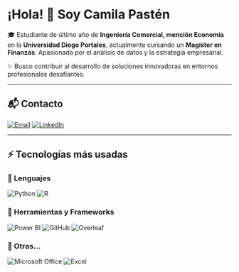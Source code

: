 # ¡Hola! 👋 Soy Camila Pastén

🎓 Estudiante de último año de **Ingeniería Comercial, mención Economía** en la **Universidad Diego Portales**, actualmente cursando un **Magíster en Finanzas**. Apasionada por el análisis de datos y la estrategia empresarial.

✨ Busco contribuir al desarrollo de soluciones innovadoras en entornos profesionales desafiantes.

---

## 📬 Contacto
[![Email](https://img.shields.io/badge/Email-camipasten.2002@gmail.com-red?style=flat&logo=gmail)](mailto:camipasten.2002@gmail.com)
[![LinkedIn](https://img.shields.io/badge/LinkedIn-CamilaPastén-blue?style=flat&logo=linkedin)](https://www.linkedin.com/in/camila-pastén-barros/)

---

## ⚡ Tecnologías más usadas

### 🚀 Lenguajes
![Python](https://img.shields.io/badge/-Python-blue?style=flat&logo=python)
![R](https://img.shields.io/badge/-RStudio-lightblue?style=flat&logo=rstudio)

### 🧩 Herramientas y Frameworks
![Power BI](https://img.shields.io/badge/-Power%20BI-yellow?style=flat&logo=powerbi)
![GitHub](https://img.shields.io/badge/-GitHub-black?style=flat&logo=github)
![Overleaf](https://img.shields.io/badge/-Overleaf-green?style=flat&logo=latex)

### 📘 Otras...
![Microsoft Office](https://img.shields.io/badge/-Microsoft%20Office-red?style=flat&logo=microsoftoffice)
![Excel](https://img.shields.io/badge/-Excel-green?style=flat&logo=microsoftexcel)
